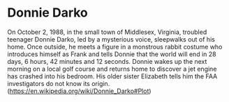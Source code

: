 # Donnie Darko
On October 2, 1988, in the small town of Middlesex, Virginia, troubled teenager Donnie Darko, led by a mysterious voice, sleepwalks out of his home. Once outside, he meets a figure in a monstrous rabbit costume who introduces himself as Frank and tells Donnie that the world will end in 28 days, 6 hours, 42 minutes and 12 seconds. Donnie wakes up the next morning on a local golf course and returns home to discover a jet engine has crashed into his bedroom. His older sister Elizabeth tells him the FAA investigators do not know its origin. (https://en.wikipedia.org/wiki/Donnie_Darko#Plot)


